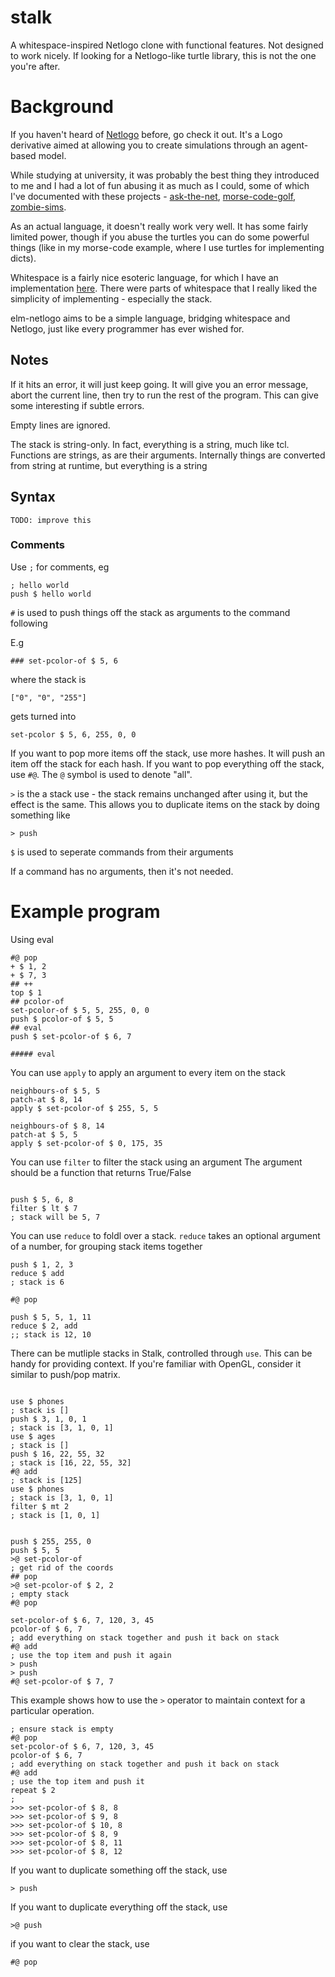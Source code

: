 # stalk

A whitespace-inspired Netlogo clone with functional features. Not designed to work nicely. If looking for a Netlogo-like turtle library, this is not the one you're after.

# Background

If you haven't heard of [Netlogo](https://ccl.northwestern.edu/netlogo/) before, go check it out. It's a Logo derivative aimed at allowing you to create simulations through an agent-based model.

While studying at university, it was probably the best thing they introduced to me and I had a lot of fun abusing it as much as I could, some of which I've documented with these projects - [ask-the-net](https://github.com/eeue56/ask-the-net), [morse-code-golf](https://github.com/eeue56/code-golf/tree/master/morsecode), [zombie-sims](https://github.com/eeue56/NetlogoSims/blob/master/Zombies/ZombiesSim.nlogo).

As an actual language, it doesn't really work very well. It has some fairly limited power, though if you abuse the turtles you can do some powerful things (like in my morse-code example, where I use turtles for implementing dicts).

Whitespace is a fairly nice esoteric language, for which I have an implementation [here](https://github.com/eeue56/spacepie). There were parts of whitespace that I really liked the simplicity of implementing - especially the stack.

elm-netlogo aims to be a simple language, bridging whitespace and Netlogo, just like every programmer has ever wished for.

## Notes

If it hits an error, it will just keep going. It will give you an error message, abort the current line, then try to run the rest of the program.
This can give some interesting if subtle errors.

Empty lines are ignored.

The stack is string-only. In fact, everything is a string, much like tcl. Functions are strings, as are their arguments. Internally things are converted from string at runtime, but everything is a string

## Syntax

`TODO: improve this`

### Comments

Use `;` for comments, eg

```
; hello world
push $ hello world
```

`#` is used to push things off the stack as arguments to the command following

E.g 

```
### set-pcolor-of $ 5, 6 

```

where the stack is

```
["0", "0", "255"]
```

gets turned into 

```
set-pcolor $ 5, 6, 255, 0, 0
```

If you want to pop more items off the stack, use more hashes. It will push an item off the stack for each hash.
If you want to pop everything off the stack, use `#@`. The `@` symbol is used to denote "all".

`>` is the a stack use - the stack remains unchanged after using it, but the effect is the same. This allows you to duplicate items on the stack by doing something like

```
> push
```

`$` is used to seperate commands from their arguments

If a command has no arguments, then it's not needed.

# Example program

Using eval

```
#@ pop
+ $ 1, 2
+ $ 7, 3
## ++
top $ 1
## pcolor-of 
set-pcolor-of $ 5, 5, 255, 0, 0
push $ pcolor-of $ 5, 5
## eval 
push $ set-pcolor-of $ 6, 7

##### eval
```

You can use `apply` to apply an argument to every item on the stack

```
neighbours-of $ 5, 5
patch-at $ 8, 14
apply $ set-pcolor-of $ 255, 5, 5

neighbours-of $ 8, 14
patch-at $ 5, 5
apply $ set-pcolor-of $ 0, 175, 35
```


You can use `filter` to filter the stack using an argument 
The argument should be a function that returns True/False

```

push $ 5, 6, 8
filter $ lt $ 7
; stack will be 5, 7

```

You can use `reduce` to foldl over a stack.
`reduce` takes an optional argument of a number, for grouping stack items together

```
push $ 1, 2, 3
reduce $ add
; stack is 6

#@ pop

push $ 5, 5, 1, 11
reduce $ 2, add
;; stack is 12, 10
```

There can be mutliple stacks in Stalk, controlled through `use`. This can be handy for providing context. If you're familiar with OpenGL, consider it similar to push/pop matrix.

```

use $ phones
; stack is []
push $ 3, 1, 0, 1
; stack is [3, 1, 0, 1]
use $ ages
; stack is []
push $ 16, 22, 55, 32
; stack is [16, 22, 55, 32]
#@ add
; stack is [125]
use $ phones
; stack is [3, 1, 0, 1]
filter $ mt 2
; stack is [1, 0, 1]
```


```

push $ 255, 255, 0
push $ 5, 5
>@ set-pcolor-of
; get rid of the coords
## pop
>@ set-pcolor-of $ 2, 2
; empty stack
#@ pop

set-pcolor-of $ 6, 7, 120, 3, 45
pcolor-of $ 6, 7
; add everything on stack together and push it back on stack
#@ add
; use the top item and push it again
> push
> push
#@ set-pcolor-of $ 7, 7

```

This example shows how to use the `>` operator to maintain context for a particular operation.

```
; ensure stack is empty
#@ pop
set-pcolor-of $ 6, 7, 120, 3, 45
pcolor-of $ 6, 7
; add everything on stack together and push it back on stack
#@ add
; use the top item and push it 
repeat $ 2
; 
>>> set-pcolor-of $ 8, 8
>>> set-pcolor-of $ 9, 8
>>> set-pcolor-of $ 10, 8
>>> set-pcolor-of $ 8, 9
>>> set-pcolor-of $ 8, 11
>>> set-pcolor-of $ 8, 12
```

If you want to duplicate something off the stack, use

```
> push
```

If you want to duplicate everything off the stack, use

```
>@ push
```

if you want to clear the stack, use

```
#@ pop
```
